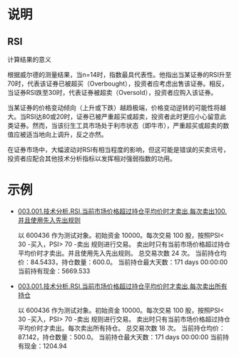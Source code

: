 # 说明

## RSI

计算结果的意义

根据威尔德的测量结果，当n=14时，指数最具代表性。他指出当某证券的RSI升至70时，代表该证券已被超买（Overbought），投资者应考虑出售该证券。相反，当证券RSI跌至30时，代表证券被超卖（Oversold），投资者应购入该证券。

当某证券的价格变动倾向（上升或下跌）越趋极端，价格变动逆转的可能性将越大。当RSI达80或20时，证券已被严重超买或超卖，投资者此时更应小心留意此类证券。然而，当该衍生工具市场处于利市状态（即牛市），严重超买或超卖的数值应被适当地向上调升，反之亦然。

在证券市场中，大幅波动对RSI有相当程度的影响，但这可能是错误的买卖讯号，投资者应配合其他技术分析指标以发挥相对强弱指数的功用。

# 示例

* [003.001.技术分析.RSI.当前市场价格超过持仓平均价时才卖出,每次卖出100.并且使用先入先出规则](003.001.技术分析.RSI.当前市场价格超过持仓平均价时才卖出,每次卖出100.并且使用先入先出规则.ipynb)

    以 600436 作为测试对象。初始资金 10000。每次交易 100 股，按照PSI< 30 -买入，PSI> 70 -卖出 规则进行交易。
    卖出时只有当前市场价格超过持仓平均价时才卖出。并且使用先入先出规则。
    总交易次数 24 次。
    当前持仓均价：84.5433，持仓数量：600.0。 当前持仓最大天数：171 days 00:00:00 当前持有现金：5669.533

* [003.001.技术分析.RSI.当前市场价格超过持仓平均价时才卖出,每次卖出所有持仓](003.001.技术分析.RSI.当前市场价格超过持仓平均价时才卖出%2C每次卖出所有持仓.ipynb)

    以 600436 作为测试对象。初始资金 10000。每次交易 100 股，按照PSI< 30 -买入，PSI> 70 -卖出 规则进行交易。
    卖出时只有当前市场价格超过持仓平均价时才卖出。每次卖出所有持仓。
    总交易次数 18 次。
    当前持仓均价：87.142，持仓数量：500.0。 当前持仓最大天数：171 days 00:00:00 当前持有现金：1204.94